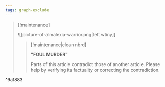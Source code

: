 ```yaml
---
tags: graph-exclude
---
```

> [!maintenance] 
> 
> ![[picture-of-almalexia-warrior.png|left wtiny]]
> 
> > [!maintenance|clean nbrd]
> > 
> > **"FOUL MURDER"**
> > 
> > Parts of this article contradict those of another article. Please help by verifying its factuality or correcting the contradiction.

^9a1883
